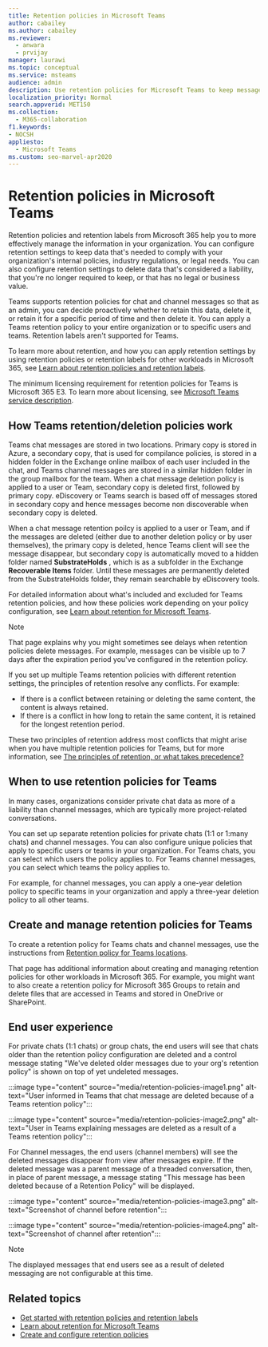 ```yaml
---
title: Retention policies in Microsoft Teams 
author: cabailey
ms.author: cabailey
ms.reviewer: 
  - anwara 
  - prvijay
manager: laurawi
ms.topic: conceptual
ms.service: msteams
audience: admin
description: Use retention policies for Microsoft Teams to keep messages that are needed to comply with  internal policies, industry regulations, or legal needs, and to delete messages that are considered a liability or has no legal business value.
localization_priority: Normal
search.appverid: MET150
ms.collection: 
  - M365-collaboration
f1.keywords:
- NOCSH
appliesto: 
  - Microsoft Teams
ms.custom: seo-marvel-apr2020
---
```


# Retention policies in Microsoft Teams

Retention policies and retention labels from Microsoft 365 help you to more effectively manage the information in your organization. You can configure retention settings to keep data that's needed to comply with your organization's internal policies, industry regulations, or legal needs. You can also configure retention settings to delete data that's considered a liability, that you're no longer required to keep, or that has no legal or business value.

Teams supports retention policies for chat and channel messages so that as an admin, you can decide proactively whether to retain this data, delete it, or retain it for a specific period of time and then delete it. You can apply a Teams retention policy to your entire organization or to specific users and teams. Retention labels aren't supported for Teams.

To learn more about retention, and how you can apply retention settings by using retention policies or retention labels for other workloads in Microsoft 365, see [Learn about retention policies and retention labels](https://docs.microsoft.com/microsoft-365/compliance/retention).

The minimum licensing requirement for retention policies for Teams is Microsoft 365 E3. To learn more about licensing, see [Microsoft Teams service description](https://docs.microsoft.com/office365/servicedescriptions/teams-service-description).

## How Teams retention/deletion policies work

Teams chat messages are stored in two locations. Primary copy is stored in Azure, a secondary copy, that is used for compilance policies, is stored in a hidden folder in the Exchange online mailbox of each user included in the chat, and Teams channel messages are stored in a similar hidden folder in the group mailbox for the team. When a chat message deletion policy is applied to a user or Team, secondary copy is deleted first, followed by primary copy. eDiscovery or Teams search is based off of messages stored in secondary copy and hence messages become non discoverable when secondary copy is deleted. 

When a chat message retention poilcy is applied to a user or Team, and if the messages are deleted (either due to another deletion policy or by user themselves), the primary copy is deleted, hence Teams client will see the message disappear, but secondary copy is automatically moved to a hidden folder named **SubstrateHolds** , which is as a subfolder in the Exchange **Recoverable Items** folder. Until these messages are permanently deleted from the SubstrateHolds folder, they remain searchable by eDiscovery tools.

For detailed information about what's included and excluded for Teams retention policies, and how these policies work depending on your policy configuration, see [Learn about retention for Microsoft Teams](https://docs.microsoft.com/microsoft-365/compliance/retention-policies-teams).

> [!NOTE]
> That page explains why you might sometimes see delays when retention policies delete messages. For example, messages can be visible up to 7 days after the expiration period you've configured in the retention policy.

If you set up multiple Teams retention policies with different retention settings, the principles of retention resolve any conflicts. For example:
- If there is a conflict between retaining or deleting the same content, the content is always retained.
- If there is a conflict in how long to retain the same content, it is retained for the longest retention period.

These two principles of retention address most conflicts that might arise when you have multiple retention policies for Teams, but for more information, see [The principles of retention, or what takes precedence?](https://docs.microsoft.com/microsoft-365/compliance/retention#the-principles-of-retention-or-what-takes-precedence)

## When to use retention policies for Teams

In many cases, organizations consider private chat data as more of a liability than channel messages, which are typically more project-related conversations.

You can set up separate retention policies for private chats (1:1 or 1:many chats) and channel messages. You can also configure unique policies that apply to specific users or teams in your organization. For Teams chats, you can select which users the policy applies to. For Teams channel messages, you can select which teams the policy applies to.

For example, for channel messages, you can apply a one-year deletion policy to specific teams in your organization and apply a three-year deletion policy to all other teams.

## Create and manage retention policies for Teams

To create a retention policy for Teams chats and channel messages, use the instructions from [Retention policy for Teams locations](https://docs.microsoft.com/microsoft-365/compliance/create-retention-policies#retention-policy-for-teams-locations).

That page has additional information about creating and managing retention policies for other workloads in Microsoft 365. For example, you might want to also create a retention policy for Microsoft 365 Groups to retain and delete files that are accessed in Teams and stored in OneDrive or SharePoint.  

## End user experience

For private chats (1:1 chats) or group chats, the end users will see that chats older than the retention policy configuration are deleted and a control message stating "We've deleted older messages due to your org's retention policy" is shown on top of yet undeleted messages.

:::image type="content" source="media/retention-policies-image1.png" alt-text="User informed in Teams that chat message are deleted because of a Teams retention policy":::


:::image type="content" source="media/retention-policies-image2.png" alt-text="User in Teams explaining messages are deleted as a result of a Teams retention policy":::

For Channel messages, the end users (channel members) will see the deleted messages disappear from view after messages expire. If the deleted message was a parent message of a threaded conversation, then, in place of parent message, a message stating "This message has been deleted because of a Retention Policy" will be displayed.

:::image type="content" source="media/retention-policies-image3.png" alt-text="Screenshot of channel before retention":::

:::image type="content" source="media/retention-policies-image4.png" alt-text="Screenshot of channel after retention":::

> [!NOTE]
> The displayed messages that end users see as a result of deleted messaging are not configurable at this time.


## Related topics

- [Get started with retention policies and retention labels](https://docs.microsoft.com/microsoft-365/compliance/get-started-with-retention)
- [Learn about retention for Microsoft Teams](https://docs.microsoft.com/microsoft-365/compliance/retention-policies-teams)
- [Create and configure retention policies](https://docs.microsoft.com/microsoft-365/compliance/create-retention-policies)
